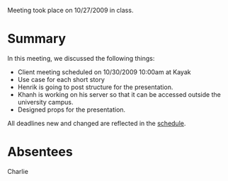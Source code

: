Meeting took place on 10/27/2009 in class.

# Summary #

In this meeting, we discussed the following things:

  * Client meeting scheduled on 10/30/2009 10:00am at Kayak
  * Use case for each short story
  * Henrik is going to post structure for the presentation.
  * Khanh is working on his server so that it can be accessed outside the university campus.
  * Designed props for the presentation.

All deadlines new and changed are reflected in the [schedule](Schedule.md).

# Absentees #

Charlie